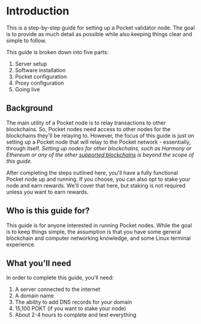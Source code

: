 # Introduction

This is a step-by-step guide for setting up a Pocket validator node. The goal is to provide as much detail as possible while also keeping things clear and simple to follow.

This guide is broken down into five parts:

1. Server setup
2. Software installation
3. Pocket configuration
4. Proxy configuration
5. Going live

## Background

The main utility of a Pocket node is to relay transactions to other blockchains. So, Pocket nodes need access to other nodes for the blockchains they'll be relaying to. However, the focus of this guide is just on setting up a Pocket node that will relay to the Pocket network - essentially, through itself. *Setting up nodes for other blockchains, such as Harmony or Ethereum or any of the other [supported blockchains](../../../resources/references/supported-blockchains.md) is beyond the scope of this guide.*

After completing the steps outlined here, you'll have a fully functional Pocket node up and running. If you choose, you can also opt to stake your node and earn rewards. We'll cover that here, but staking is not required unless you want to earn rewards.

## Who is this guide for?

This guide is for anyone interested in running Pocket nodes. While the goal is to keep things simple, the assumption is that you have some general blockchain and computer networking knowledge, and some Linux terminal experience.

## What you'll need

In order to complete this guide, you'll need:

1. A server connected to the internet
2. A domain name
3. The ability to add DNS records for your domain
4. 15,100 POKT (if you want to stake your node)
5. About 2-4 hours to complete and test everything
